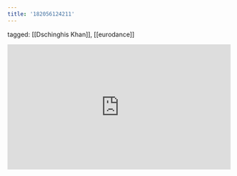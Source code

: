 ```yaml
---
title: '182056124211'
---
```

tagged: [[Dschinghis Khan]], [[eurodance]]
<iframe allow="accelerometer; autoplay; clipboard-write; encrypted-media; gyroscope; picture-in-picture" allowfullscreen="" frameborder="0" height="281" id="youtube_iframe" src="https://www.youtube.com/embed/-lPlinesxNs?feature=oembed&amp;enablejsapi=1&amp;origin=https://safe.txmblr.com&amp;wmode=opaque" width="500"></iframe>